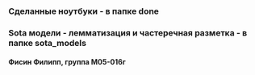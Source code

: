 ### Сделанные ноутбуки - в папке done

### Sota модели - лемматизация и частеречная разметка - в папке sota_models 

#### Фисин Филипп, группа М05-016г
